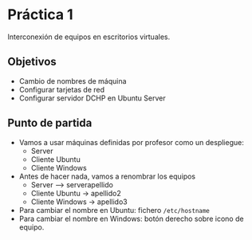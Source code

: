 # Práctica 1

Interconexión de equipos en escritorios virtuales.

## Objetivos
- Cambio de nombres de máquina
- Configurar tarjetas de red
- Configurar servidor DCHP en Ubuntu Server

## Punto de partida

- Vamos a usar máquinas definidas por profesor como un despliegue:
  - Server
  - Cliente Ubuntu
  - Cliente Windows 
- Antes de hacer nada, vamos a renombrar los equipos 
  - Server --> serverapellido
  - Cliente Ubuntu -> apellido2
  - Cliente Windows -> apellido3
- Para cambiar el nombre en Ubuntu: fichero `/etc/hostname`
- Para cambiar el nombre en Windows: botón derecho sobre icono de equipo.
